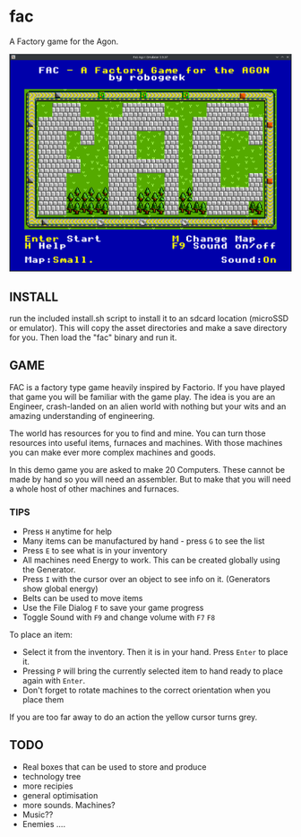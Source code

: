 # fac
A Factory game for the Agon.

![FAC Screenshot](title_screen.png "FAC a new game for the Agon")

## INSTALL
run the included install.sh script to install it to an sdcard location (microSSD or emulator).
This will copy the asset directories and make a save directory for you.
Then load the "fac" binary and run it.

## GAME
FAC is a factory type game heavily inspired by Factorio.  If you have played that game you will be familiar with the game play.
The idea is you are an Engineer, crash-landed on an alien world with nothing but your wits and an amazing understanding of engineering.

The world has resources for you to find and mine.  You can turn those resources into useful items, furnaces and machines.
With those machines you can make ever more complex machines and goods.

In this demo game you are asked to make 20 Computers.  These cannot be made by hand so you will need an assembler.
But to make that you will need a whole host of other machines and furnaces.

### TIPS
- Press `H` anytime for help
- Many items can be manufactured by hand - press `G` to see the list
- Press `E` to see what is in your inventory 
- All machines need Energy to work.  This can be created globally using the Generator.
- Press `I` with the cursor over an object to see info on it. (Generators show global energy)
- Belts can be used to move items
- Use the File Dialog `F` to save your game progress
- Toggle Sound with `F9` and change volume with `F7` `F8` 

To place an item:
- Select it from the inventory.  Then it is in your hand.  Press `Enter` to place it.
- Pressing `P` will bring the currently selected item to hand ready to place again with `Enter`.
- Don't forget to rotate machines to the correct orientation when you place them

If you are too far away to do an action the yellow cursor turns grey.

## TODO
- Real boxes that can be used to store and produce
- technology tree
- more recipies
- general optimisation
- more sounds. Machines?
- Music??
- Enemies .... 
